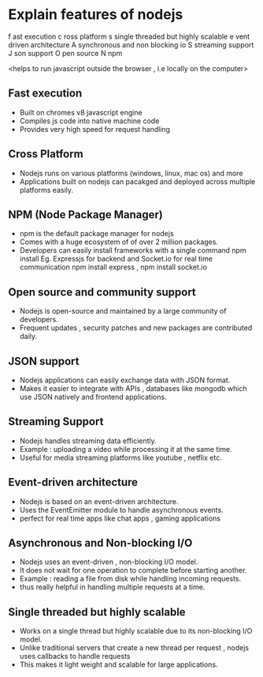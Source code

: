 # Explain features of nodejs

f ast execution
c ross platform
s single threaded but highly scalable
e vent driven architecture
A synchronous and non blocking io
S streaming support
J son support
O pen source
N npm

<helps to run javascript outside the browser , i.e locally on the computer>

## Fast execution

- Built on chromes v8 javascript engine
- Compiles js code into native machine code
- Provides very high speed for request handling

## Cross Platform

- Nodejs runs on various platforms (windows, linux, mac os) and more
- Applications built on nodejs can pacakged and deployed across multiple platforms easily.

## NPM (Node Package Manager)

- npm is the default package manager for nodejs
- Comes with a huge ecosystem of of over 2 million packages.
- Developers can easily install frameworks with a single command
  npm install <package-name>
  Eg. Expressjs for backend and Socket.io for real time communication
  npm install express , npm install socket.io

## Open source and community support

- Nodejs is open-source and maintained by a large community of developers.
- Frequent updates , security patches and new packages are contributed daily.

## JSON support

- Nodejs applications can easily exchange data with JSON format.
- Makes it easier to integrate with APIs , databases like mongodb which use JSON natively and frontend applications.

## Streaming Support

- Nodejs handles streaming data efficiently.
- Example : uploading a video while processing it at the same time.
- Useful for media streaming platforms like youtube , netflix etc.

## Event-driven architecture

- Nodejs is based on an event-driven architecture.
- Uses the EventEmitter module to handle asynchronous events.
- perfect for real time apps like chat apps , gaming applications

## Asynchronous and Non-blocking I/O

- Nodejs uses an event-driven , non-blocking I/O model.
- It does not wait for one operation to complete before starting another.
- Example : reading a file from disk while handling incoming requests.
- thus really helpful in handling multiple requests at a time.

## Single threaded but highly scalable

- Works on a single thread but highly scalable due to its non-blocking I/O model.
- Unlike traditional servers that create a new thread per request , nodejs uses callbacks to handle requests
- This makes it light weight and scalable for large applications.
